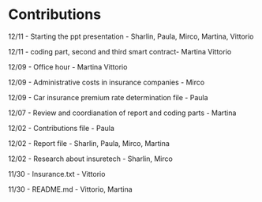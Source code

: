 # Contributions
12/11 - Starting the ppt presentation - Sharlin, Paula, Mirco, Martina, Vittorio

12/11 - coding part, second and third smart contract- Martina Vittorio

12/09 - Office hour - Martina Vittorio

12/09 - Administrative costs in insurance companies - Mirco

12/09 - Car insurance premium rate determination file - Paula

12/07 - Review and coordianation of report and coding parts - Martina

12/02 - Contributions file - Paula

12/02 - Report file - Sharlin, Paula, Mirco, Martina

12/02 - Research about insuretech - Sharlin, Mirco  

11/30 - Insurance.txt - Vittorio

11/30 - README.md - Vittorio, Martina
